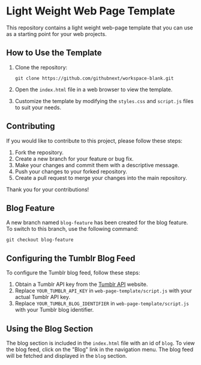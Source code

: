 # Light Weight Web Page Template

This repository contains a light weight web-page template that you can use as a starting point for your web projects.

## How to Use the Template

1. Clone the repository:
    ```
    git clone https://github.com/githubnext/workspace-blank.git
    ```

2. Open the `index.html` file in a web browser to view the template.

3. Customize the template by modifying the `styles.css` and `script.js` files to suit your needs.

## Contributing

If you would like to contribute to this project, please follow these steps:

1. Fork the repository.
2. Create a new branch for your feature or bug fix.
3. Make your changes and commit them with a descriptive message.
4. Push your changes to your forked repository.
5. Create a pull request to merge your changes into the main repository.

Thank you for your contributions!

## Blog Feature

A new branch named `blog-feature` has been created for the blog feature. To switch to this branch, use the following command:

```
git checkout blog-feature
```

## Configuring the Tumblr Blog Feed

To configure the Tumblr blog feed, follow these steps:

1. Obtain a Tumblr API key from the [Tumblr API](https://www.tumblr.com/docs/en/api/v2) website.
2. Replace `YOUR_TUMBLR_API_KEY` in `web-page-template/script.js` with your actual Tumblr API key.
3. Replace `YOUR_TUMBLR_BLOG_IDENTIFIER` in `web-page-template/script.js` with your Tumblr blog identifier.

## Using the Blog Section

The blog section is included in the `index.html` file with an id of `blog`. To view the blog feed, click on the "Blog" link in the navigation menu. The blog feed will be fetched and displayed in the `blog` section.
